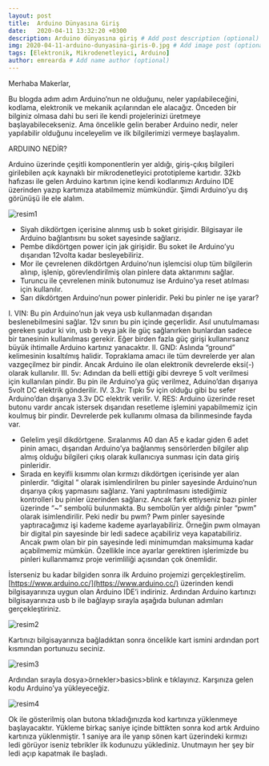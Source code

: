 ```yaml
---
layout: post
title:  Arduino Dünyasına Giriş
date:   2020-04-11 13:32:20 +0300
description: Arduino dünyasına giriş # Add post description (optional)
img: 2020-04-11-arduino-dunyasina-giris-0.jpg # Add image post (optional)
tags: [Elektronik, Mikrodenetleyici, Arduino]
author: emrearda # Add name author (optional)
---
```

Merhaba Makerlar,

Bu blogda adım adım Arduino’nun ne olduğunu, neler yapılabileceğini, kodlama, elektronik ve mekanik açılarından ele alacağız. Önceden bir bilginiz olmasa dahi bu seri ile kendi projelerinizi üretmeye başlayabilecekseniz. Ama öncelikle gelin beraber Arduino nedir, neler yapılabilir olduğunu inceleyelim ve ilk bilgilerimizi vermeye başlayalım.

ARDUINO NEDİR?

Arduino üzerinde çeşitli komponentlerin yer aldığı, giriş-çıkış bilgileri girilebilen açık kaynaklı bir mikrodenetleyici prototipleme kartıdır. 32kb hafızası ile gelen Arduino kartının içine kendi kodlarımızı Arduino IDE üzerinden yazıp kartımıza atabilmemiz mümkündür. Şimdi Arduino’yu dış görünüşü ile ele alalım.

![resim1]({{site.baseurl}}/assets/img/2020-04-11-arduino-dunyasina-giris-1.jpg)

* Siyah dikdörtgen içerisine alınmış usb b soket girişidir. Bilgisayar ile Arduino  bağlantısını bu soket sayesinde sağlarız. 
* Pembe dikdörtgen power için jak girişidir. Bu soket ile Arduino’yu dışarıdan 12volta kadar besleyebiliriz.
* Mor ile çevrelenen dikdörtgen Arduino’nun işlemcisi olup tüm bilgilerin alınıp, işlenip, görevlendirilmiş olan pinlere data aktarımını sağlar.  
* Turuncu ile çevrelenen minik butonumuz ise Arduino’ya reset atılması için kullanılır. 
* Sarı dikdörtgen Arduino’nun power pinleridir. Peki bu pinler ne işe yarar?

I.	VIN: Bu pin Arduino’nun jak veya usb kullanmadan dışarıdan beslenebilmesini sağlar. 12v sınırı bu pin içinde geçerlidir. Asıl unutulmaması gereken şudur ki vin, usb b veya jak ile güç sağlanırken bunlardan sadece bir tanesinin kullanılması gerekir. Eğer birden fazla güç girişi kullanırsanız büyük ihtimalle Arduino kartınız yanacaktır.
II.	GND:  Aslında “ground” kelimesinin kısaltılmış halidir. Topraklama amacı ile tüm devrelerde yer alan vazgeçilmez bir pindir. Ancak Arduino ile olan elektronik devrelerde eksi(-) olarak kullanılır.
III.	5v:  Adından da belli ettiği gibi devreye 5 volt verilmesi için kullanılan pindir. Bu pin ile Arduino’ya güç verilmez, Aduino’dan dışarıya 5volt DC elektrik gönderilir.
IV.	3.3v:  Tıpkı 5v için olduğu gibi bu sefer Arduino’dan dışarıya 3.3v DC elektrik verilir.
V.	RES:  Arduino üzerinde reset butonu vardır ancak istersek dışarıdan resetleme işlemini yapabilmemiz için koulmuş bir pindir. Devrelerde pek kullanımı olmasa da bilinmesinde fayda var.

* Gelelim yeşil dikdörtgene. Sıralanmıs A0 dan A5 e kadar giden 6 adet pinin amacı, dışarıdan Arduino’ya bağlanmış sensörlerden bilgiler alıp almış olduğu bilgileri çıkış olarak kullanıcıya sunması için data giriş pinleridir.
* Sırada en keyifli kısımmı olan kırmızı dikdörtgen içerisinde yer alan pinlerdir. “digital ” olarak isimlendirilren bu pinler sayesinde Arduino’nun dışarıya çıkış yapmasını sağlarız. Yani yaptırılmasını istediğimiz kontrolleri bu pinler üzerinden sağlarız. Ancak fark ettiyseniz bazı pinler üzerinde “~” sembolü bulunmakta. Bu sembolün yer aldığı pinler “pwm” olarak isimlendirilir. Peki nedir bu pwm? Pwm pinler sayesinde yaptıracağımız işi kademe kademe ayarlayabiliriz. Örneğin pwm olmayan bir digital pin sayesinde bir ledi sadece açabiliriz veya kapatabiliriz. Ancak pwm olan bir pin sayesinde ledi minimumdan maksimuma kadar açabilmemiz mümkün. Özellikle ince ayarlar gerektiren işlerimizde bu pinleri kullanmamız proje verimliliği açısından çok önemlidir. 

İsterseniz bu kadar bilgiden sonra ilk Arduino projemizi gerçekleştirelim. 
[https://www.arduino.cc/](https://www.arduino.cc/)  üzerinden kendi bilgisayarınıza uygun olan Arduino IDE’i indiriniz. Ardından Arduino kartınızı bilgisayarınıza usb b ile bağlayıp sırayla aşağıda bulunan adımları gerçekleştiriniz.

![resim2]({{site.baseurl}}/assets/img/2020-04-11-arduino-dunyasina-giris-2.png)

Kartınızı bilgisayarınıza bağladıktan sonra öncelikle kart ismini ardından port kısmından portunuzu seciniz. 

![resim3]({{site.baseurl}}/assets/img/2020-04-11-arduino-dunyasina-giris-3.png)

Ardından sırayla dosya>örnekler>basics>blink e tıklayınız. Karşınıza gelen kodu Arduino’ya yükleyeceğiz.

![resim4]({{site.baseurl}}/assets/img/2020-04-11-arduino-dunyasina-giris-4.png)

Ok ile gösterilmiş olan butona tıkladığınızda kod kartınıza yüklenmeye başlayacaktır. Yükleme birkaç saniye içinde bittikten sonra kod artık Arduino kartınıza yüklenmiştir. 1 saniye ara ile yanıp sönen kart üzerindeki kırmızı ledi görüyor iseniz tebrikler ilk kodunuzu yüklediniz. Unutmayın her şey bir ledi açıp kapatmak ile başladı.